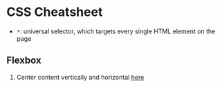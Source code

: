# CSS Cheatsheet
- `*`: universal selector, which targets every single HTML element on the page



## Flexbox
1. Center content vertically and horizontal [here](./css/flexbox.css)